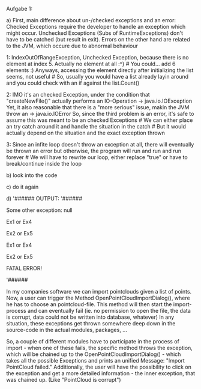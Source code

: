 Aufgabe 1:

a)
First, main difference about un-/checked exceptions and an error:
Checked Exceptions require the developer to handle an exception which might occur.
Unchecked Exceptions (Subs of RuntimeExceptions) don't have to be catched (but result in exit).
Errors on the other hand are related to the JVM, which occure due to abnormal behaviour

1: IndexOutOfRangeException, Unchecked Exception, because there is no element at index 5. Actually no element at all :^}
	# You could... add 6 elements :)
	Anyways, accessing the element directly after initializing the list seems, not useful
	# So, usually you would have a list already layin around and you could check with an if against the list.Count()
	
2: IMO it's an checked Exception, under the condition that "createNewFile()" actually performs an IO-Operation
	-> java.io.IOException
	Yet, it also reasonable that there is a "more serious" issue, makin the JVM throw an
	-> java.io.IOError
	So, since the third problem is an error, it's safe to assume this was meant to be an checked Exceptions
	# We can either place an try catch around it and handle the situation in the catch
	# But it would actually depend on the situation and the exact exception thrown
	
3: Since an infite loop doesn't throw an exception at all, there will eventually be thrown an error
	but otherwise, the program will run and run and run forever
	# We will have to rewrite our loop, either replace "true" or have to break/continue inside the loop
	
b)
look into the code

c)
do it again

d)
'######
OUTPUT:
'######

Some other exception: null

Ex1 or Ex4

Ex2 or Ex5

Ex1 or Ex4

Ex2 or Ex5

FATAL ERROR!

'######

In my companies software we can import pointclouds given a list of points.
Now, a user can trigger the Method OpenPointCloudImportDialog(), where he has to choose an pointcloud-file.
This method will then start the import-process and can eventually fail
	(ie. no permission to open the file, the data is corrupt, data could not be written into database, whatever)
In any situation, these exceptions get thrown somewhere deep down in the source-code in the actual modules, packages, ...

So, a couple of different modules have to participate in the process of import - when one of these fails, the specific
method throws the exception, which will be chained up to the OpenPointCloudImportDialog() - which takes all the possible
Exceptions and prints an unified Message: "Import PointCloud failed."
Additionally, the user will have the possibility to click on the exception and get a more
detailed information - the inner exception, that was chained up. (Like "PointCloud is corrupt")
